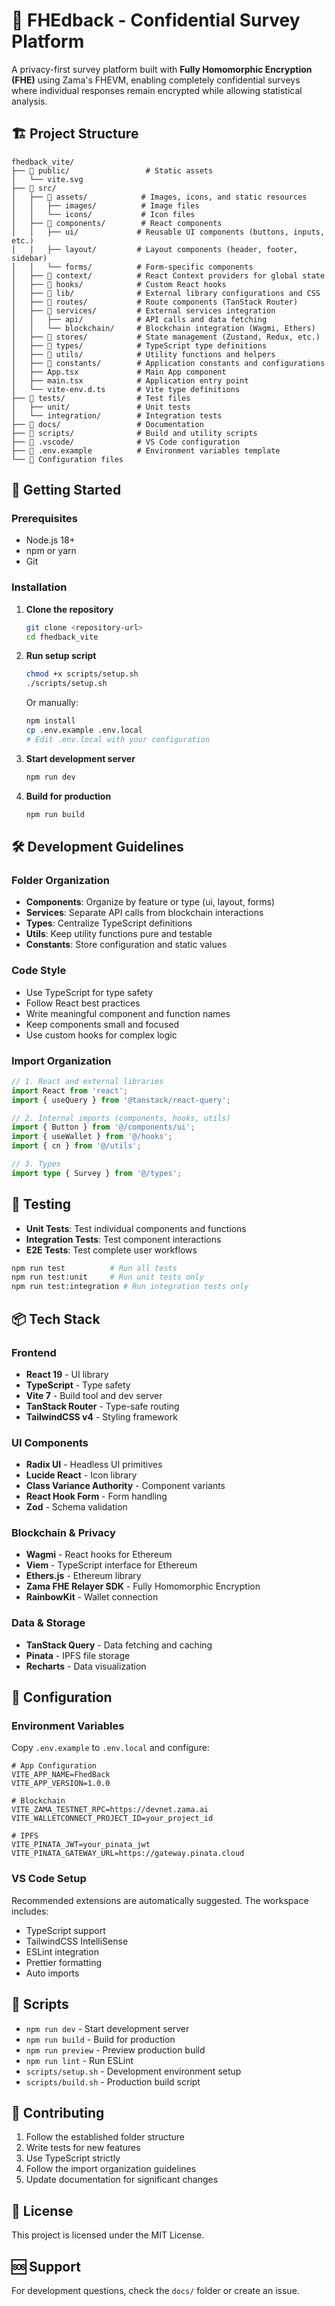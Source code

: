 # 🔐 FHEdback - Confidential Survey Platform

A privacy-first survey platform built with **Fully Homomorphic Encryption (FHE)** using Zama's FHEVM, enabling completely confidential surveys where individual responses remain encrypted while allowing statistical analysis.

## 🏗️ Project Structure

```
fhedback_vite/
├── 📁 public/                 # Static assets
│   └── vite.svg
├── 📁 src/
│   ├── 📁 assets/            # Images, icons, and static resources
│   │   ├── images/          # Image files
│   │   └── icons/           # Icon files
│   ├── 📁 components/        # React components
│   │   ├── ui/             # Reusable UI components (buttons, inputs, etc.)
│   │   ├── layout/         # Layout components (header, footer, sidebar)
│   │   └── forms/          # Form-specific components
│   ├── 📁 context/          # React Context providers for global state
│   ├── 📁 hooks/            # Custom React hooks
│   ├── 📁 lib/              # External library configurations and CSS
│   ├── 📁 routes/           # Route components (TanStack Router)
│   ├── 📁 services/         # External services integration
│   │   ├── api/            # API calls and data fetching
│   │   └── blockchain/     # Blockchain integration (Wagmi, Ethers)
│   ├── 📁 stores/           # State management (Zustand, Redux, etc.)
│   ├── 📁 types/            # TypeScript type definitions
│   ├── 📁 utils/            # Utility functions and helpers
│   ├── 📁 constants/        # Application constants and configurations
│   ├── App.tsx             # Main App component
│   ├── main.tsx            # Application entry point
│   └── vite-env.d.ts       # Vite type definitions
├── 📁 tests/                # Test files
│   ├── unit/               # Unit tests
│   └── integration/        # Integration tests
├── 📁 docs/                 # Documentation
├── 📁 scripts/              # Build and utility scripts
├── 📁 .vscode/              # VS Code configuration
├── 📄 .env.example          # Environment variables template
└── 📄 Configuration files
```

## 🚀 Getting Started

### Prerequisites
- Node.js 18+ 
- npm or yarn
- Git

### Installation

1. **Clone the repository**
   ```bash
   git clone <repository-url>
   cd fhedback_vite
   ```

2. **Run setup script**
   ```bash
   chmod +x scripts/setup.sh
   ./scripts/setup.sh
   ```

   Or manually:
   ```bash
   npm install
   cp .env.example .env.local
   # Edit .env.local with your configuration
   ```

3. **Start development server**
   ```bash
   npm run dev
   ```

4. **Build for production**
   ```bash
   npm run build
   ```

## 🛠️ Development Guidelines

### Folder Organization
- **Components**: Organize by feature or type (ui, layout, forms)
- **Services**: Separate API calls from blockchain interactions
- **Types**: Centralize TypeScript definitions
- **Utils**: Keep utility functions pure and testable
- **Constants**: Store configuration and static values

### Code Style
- Use TypeScript for type safety
- Follow React best practices
- Write meaningful component and function names
- Keep components small and focused
- Use custom hooks for complex logic

### Import Organization
```typescript
// 1. React and external libraries
import React from 'react';
import { useQuery } from '@tanstack/react-query';

// 2. Internal imports (components, hooks, utils)
import { Button } from '@/components/ui';
import { useWallet } from '@/hooks';
import { cn } from '@/utils';

// 3. Types
import type { Survey } from '@/types';
```

## 🧪 Testing

- **Unit Tests**: Test individual components and functions
- **Integration Tests**: Test component interactions
- **E2E Tests**: Test complete user workflows

```bash
npm run test          # Run all tests
npm run test:unit     # Run unit tests only
npm run test:integration # Run integration tests only
```

## 📦 Tech Stack

### Frontend
- **React 19** - UI library
- **TypeScript** - Type safety
- **Vite 7** - Build tool and dev server
- **TanStack Router** - Type-safe routing
- **TailwindCSS v4** - Styling framework

### UI Components
- **Radix UI** - Headless UI primitives
- **Lucide React** - Icon library
- **Class Variance Authority** - Component variants
- **React Hook Form** - Form handling
- **Zod** - Schema validation

### Blockchain & Privacy
- **Wagmi** - React hooks for Ethereum
- **Viem** - TypeScript interface for Ethereum
- **Ethers.js** - Ethereum library
- **Zama FHE Relayer SDK** - Fully Homomorphic Encryption
- **RainbowKit** - Wallet connection

### Data & Storage
- **TanStack Query** - Data fetching and caching
- **Pinata** - IPFS file storage
- **Recharts** - Data visualization

## 🔧 Configuration

### Environment Variables
Copy `.env.example` to `.env.local` and configure:

```env
# App Configuration
VITE_APP_NAME=FhedBack
VITE_APP_VERSION=1.0.0

# Blockchain
VITE_ZAMA_TESTNET_RPC=https://devnet.zama.ai
VITE_WALLETCONNECT_PROJECT_ID=your_project_id

# IPFS
VITE_PINATA_JWT=your_pinata_jwt
VITE_PINATA_GATEWAY_URL=https://gateway.pinata.cloud
```

### VS Code Setup
Recommended extensions are automatically suggested. The workspace includes:
- TypeScript support
- TailwindCSS IntelliSense
- ESLint integration
- Prettier formatting
- Auto imports

## 📝 Scripts

- `npm run dev` - Start development server
- `npm run build` - Build for production
- `npm run preview` - Preview production build
- `npm run lint` - Run ESLint
- `scripts/setup.sh` - Development environment setup
- `scripts/build.sh` - Production build script

## 🤝 Contributing

1. Follow the established folder structure
2. Write tests for new features
3. Use TypeScript strictly
4. Follow the import organization guidelines
5. Update documentation for significant changes

## 📄 License

This project is licensed under the MIT License.

## 🆘 Support

For development questions, check the `docs/` folder or create an issue.
